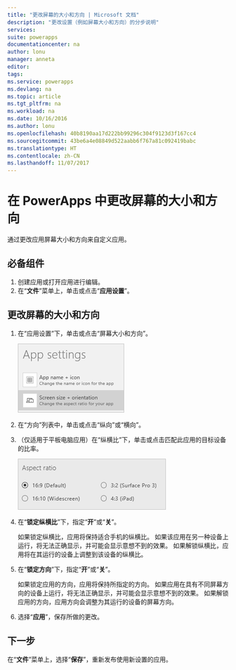 ```yaml
---
title: "更改屏幕的大小和方向 | Microsoft 文档"
description: "更改设置（例如屏幕大小和方向）的分步说明"
services: 
suite: powerapps
documentationcenter: na
author: lonu
manager: anneta
editor: 
tags: 
ms.service: powerapps
ms.devlang: na
ms.topic: article
ms.tgt_pltfrm: na
ms.workload: na
ms.date: 10/16/2016
ms.author: lonu
ms.openlocfilehash: 40b8190aa17d222bb99296c304f9123d3f167cc4
ms.sourcegitcommit: 43be6a4e08849d522aabb6f767a81c092419babc
ms.translationtype: HT
ms.contentlocale: zh-CN
ms.lasthandoff: 11/07/2017
---
```

# <a name="change-screen-size-and-orientation-in-powerapps"></a>在 PowerApps 中更改屏幕的大小和方向
通过更改应用屏幕大小和方向来自定义应用。

## <a name="prerequisites"></a>必备组件
1. 创建应用或打开应用进行编辑。
2. 在“**文件**”菜单上，单击或点击“**应用设置**”。

## <a name="change-screen-size-and-orientation"></a>更改屏幕的大小和方向
1. 在“应用设置”下，单击或点击“屏幕大小和方向”。
   
    ![更改应用屏幕大小和方向的选项](./media/set-aspect-ratio-portrait-landscape/size-orientation.png)
2. 在“方向”列表中，单击或点击“纵向”或“横向”。
3. （仅适用于平板电脑应用）在“纵横比”下，单击或点击匹配此应用的目标设备的比率。
   
    ![更改平板电脑应用的纵横比](./media/set-aspect-ratio-portrait-landscape/aspect-tablet.png)
4. 在“**锁定纵横比**”下，指定“**开**”或“**关**”。
   
    如果锁定纵横比，应用将保持适合手机的纵横比。 如果该应用在另一种设备上运行，将无法正确显示，并可能会显示意想不到的效果。 如果解锁纵横比，应用将在其运行的设备上调整到该设备的纵横比。
5. 在“**锁定方向**”下，指定“**开**”或“**关**”。
   
    如果锁定应用的方向，应用将保持所指定的方向。 如果应用在具有不同屏幕方向的设备上运行，将无法正确显示，并可能会显示意想不到的效果。 如果解锁应用的方向，应用方向会调整为其运行的设备的屏幕方向。
6. 选择“**应用**”，保存所做的更改。

## <a name="next-step"></a>下一步
在“**文件**”菜单上，选择“**保存**”，重新发布使用新设置的应用。

